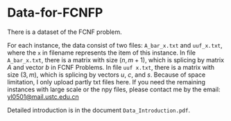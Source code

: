 # Data-for-FCNFP
There is a dataset of the FCNF problem.

For each instance, the data consist of two files: ``A_bar_x.txt`` and ``uuf_x.txt``, where the ``x`` in filename represents the item of this instance. 
In file ``A_bar_x.txt``, there is a matrix with size $(n,m+1)$, which is splicing by matrix $A$ and vector $b$ in FCNF Problems. 
In file ``uuf x.txt``, there is a matrix with size $(3,m)$, which is splicing by vectors $u$, $c$, and $s$. 
Because of space limitation, I only upload partly txt files here. If you need the remaining instances with large scale or the npy files, please contact me by the email: yl0501@mail.ustc.edu.cn

Detailed introduction is in the document ``Data_Introduction.pdf``.
